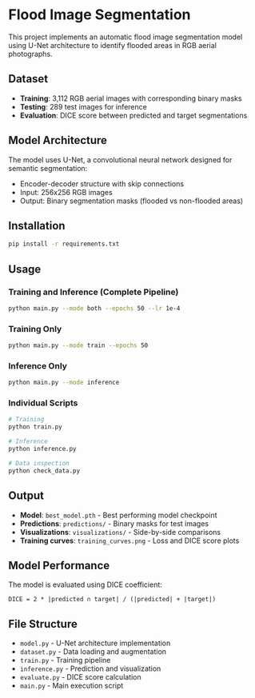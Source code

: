 # Flood Image Segmentation

This project implements an automatic flood image segmentation model using U-Net architecture to identify flooded areas in RGB aerial photographs.

## Dataset

- **Training**: 3,112 RGB aerial images with corresponding binary masks
- **Testing**: 289 test images for inference
- **Evaluation**: DICE score between predicted and target segmentations

## Model Architecture

The model uses U-Net, a convolutional neural network designed for semantic segmentation:
- Encoder-decoder structure with skip connections
- Input: 256x256 RGB images
- Output: Binary segmentation masks (flooded vs non-flooded areas)

## Installation

```bash
pip install -r requirements.txt
```

## Usage

### Training and Inference (Complete Pipeline)
```bash
python main.py --mode both --epochs 50 --lr 1e-4
```

### Training Only
```bash
python main.py --mode train --epochs 50
```

### Inference Only
```bash
python main.py --mode inference
```

### Individual Scripts
```bash
# Training
python train.py

# Inference
python inference.py

# Data inspection
python check_data.py
```

## Output

- **Model**: `best_model.pth` - Best performing model checkpoint
- **Predictions**: `predictions/` - Binary masks for test images
- **Visualizations**: `visualizations/` - Side-by-side comparisons
- **Training curves**: `training_curves.png` - Loss and DICE score plots

## Model Performance

The model is evaluated using DICE coefficient:
```
DICE = 2 * |predicted ∩ target| / (|predicted| + |target|)
```

## File Structure

- `model.py` - U-Net architecture implementation
- `dataset.py` - Data loading and augmentation
- `train.py` - Training pipeline
- `inference.py` - Prediction and visualization
- `evaluate.py` - DICE score calculation
- `main.py` - Main execution script
